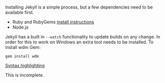 Installing Jekyll is a simple process, but a few dependencies need to be available first.

- Ruby and RubyGems [install instructions](./install-ruby-rails.md)
- Node.js

Jekyll has a built in `--watch` functionality to update builds on any change. In order for this to work on Windows an extra tool needs to be installed.
To install wdm Gem:
``` cli
gem install wdm
```

[Syntax highlighting](http://jekyll-windows.juthilo.com/3-syntax-highlighting/)

This is incomplete.
